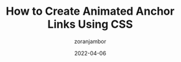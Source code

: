 ---
author: zoranjambor
date: 2022-04-06
draft: true
publisher: cssweekly
tags:
  - videos
  - css
  - animations
target_url: https://www.youtube.com/watch?v=nTtUg8EuJ_8
title: How to Create Animated Anchor Links Using CSS
---